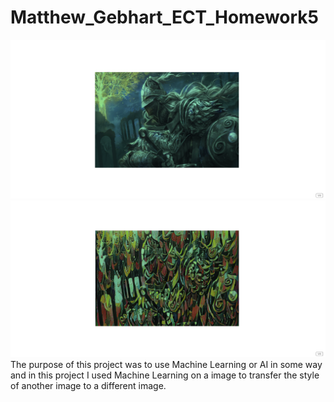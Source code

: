 # Matthew_Gebhart_ECT_Homework5
<img src="2022-03-23.png"> 
<img src="2022-03-23 (2).png">
The purpose of this project was to use Machine Learning or AI in some way and in this project I used Machine Learning on a image to transfer the style of another image to a different image. 
